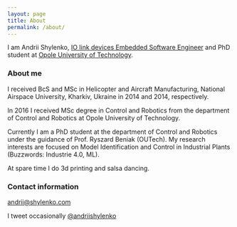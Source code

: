 ```yaml
---
layout: page
title: About
permalink: /about/
---
```

I am Andrii Shylenko, [IO link devices Embedded Software Engineer](https://www.ifm.com) and PhD student at [Opole University of Technology](http://www.po.opole.pl).

### About me

I received BcS and MSc in Helicopter and Aircraft Manufacturing, National Airspace University, Kharkiv, Ukraine in 2014 and 2014, respectively. 

In 2016 I received MSc degree in Control and Robotics from the department of Control and Robotics at Opole University of Technology.  

Currently I am a PhD student at the department of Control and Robotics under the guidance of Prof. Ryszard Beniak (OUTech). My research interests are focused on Model Identification and Control in Industrial Plants (Buzzwords: Industrie 4.0, ML).

At spare time I do 3d printing and salsa dancing.

### Contact information
[andrii@shylenko.com](mailto:andrii@shylenko.com)

I tweet occasionally [@andriishylenko](https://twitter.com/AndriiShylenko)
